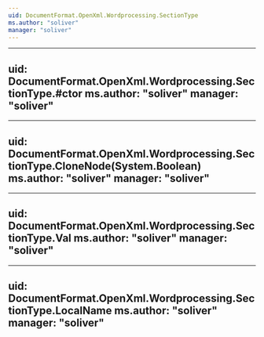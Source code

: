 ```yaml
---
uid: DocumentFormat.OpenXml.Wordprocessing.SectionType
ms.author: "soliver"
manager: "soliver"
---
```


---
uid: DocumentFormat.OpenXml.Wordprocessing.SectionType.#ctor
ms.author: "soliver"
manager: "soliver"
---

---
uid: DocumentFormat.OpenXml.Wordprocessing.SectionType.CloneNode(System.Boolean)
ms.author: "soliver"
manager: "soliver"
---

---
uid: DocumentFormat.OpenXml.Wordprocessing.SectionType.Val
ms.author: "soliver"
manager: "soliver"
---

---
uid: DocumentFormat.OpenXml.Wordprocessing.SectionType.LocalName
ms.author: "soliver"
manager: "soliver"
---
